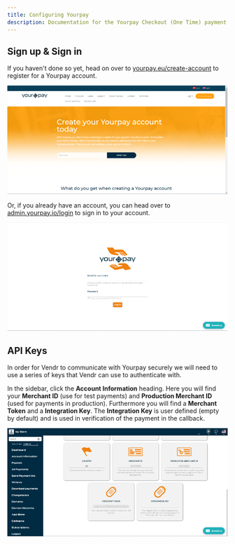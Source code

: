 ```yaml
---
title: Configuring Yourpay
description: Documentation for the Yourpay Checkout (One Time) payment provider for Vendr, the eCommerce solution for Umbraco v8+
---
```


## Sign up & Sign in

If you haven't done so yet, head on over to [yourpay.eu/create-account](https://www.yourpay.eu/create-account/) to register for a Yourpay account.

![Yourpay Signup](/media/screenshots/yourpay/yourpay_signup.png)

Or, if you already have an account, you can head over to [admin.yourpay.io/login](https://admin.yourpay.io/login) to sign in to your account.


![Yourpay Sign in](/media/screenshots/yourpay/yourpay_signin.png)


## API Keys

In order for Vendr to communicate with Yourpay securely we will need to use a series of keys that Vendr can use to authenticate with.

In the sidebar, click the **Account Information** heading. Here you will find your **Merchant ID** (use for test payments) and **Production Merchant ID** (used for payments in production). Furthermore you will find a **Merchant Token** and a **Integration Key**. The **Integration Key** is user defined (empty by default) and is used in verification of the payment in the callback.

![Yourpay API Keys](/media/screenshots/yourpay/yourpay_api_keys.png)
